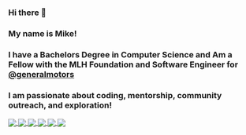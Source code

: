 ### Hi there 👋
### My name is Mike!
### I have a Bachelors Degree in Computer Science and Am a Fellow with the MLH Foundation and Software Engineer for [@generalmotors](https://github.com/generalmotors)
### I am passionate about coding, mentorship, community outreach, and exploration!
<a href="https://github.com/mhwilkes/github-readme-stats">
  <img align="center" src="https://github-readme-stats.vercel.app/api/top-langs/?username=mhwilkes&theme=dracula&layout=compact" />
</a>
<a href="https://github.com/mhwilkes/github-readme-stats">
  <img align="center" src="https://github-readme-stats.vercel.app/api?username=mhwilkes&show_icons=true&theme=dracula" />
</a>
<a href="https://github.com/mhwilkes/Cheers-Mate">
  <img align="center" src="https://github-readme-stats.vercel.app/api/pin/?username=mhwilkes&repo=Cheers-Mate&theme=dracula&show_owner=true" />
</a>
<a href="https://github.com/mhwilkes/comunikey">
  <img align="center" src="https://github-readme-stats.vercel.app/api/pin/?username=mhwilkes&repo=comunikey&theme=dracula&show_owner=true" />
</a>
<a href="https://github.com/mhwilkes/spotify_swipe_emu">
  <img align="center" src="https://github-readme-stats.vercel.app/api/pin/?username=mhwilkes&repo=spotify_swipe_emu&theme=dracula&show_owner=true" />
</a>
<a href="https://github.com/sgw-dev/pyke">
  <img align="center" src="https://github-readme-stats.vercel.app/api/pin/?username=sgw-dev&repo=pyke&theme=dracula&show_owner=true" />
</a>
